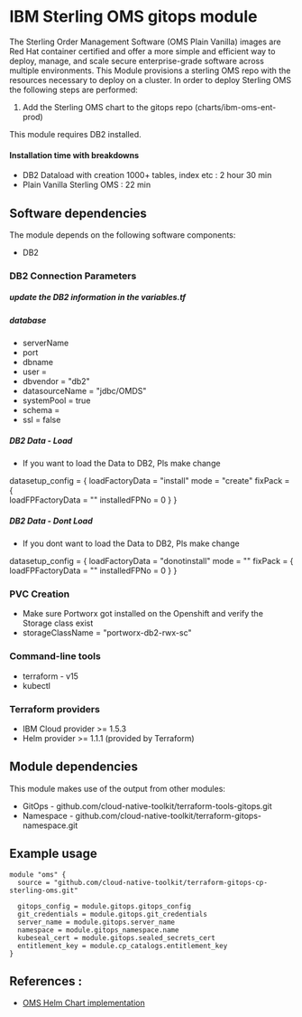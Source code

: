 #  IBM Sterling OMS gitops module

The Sterling Order Management Software (OMS Plain Vanilla) images are Red Hat container certified and offer a more simple and efficient way to deploy, manage, and scale secure enterprise-grade software across multiple environments. This Module provisions a sterling OMS repo with the resources necessary to deploy on a cluster. In order to deploy Sterling OMS the following steps are performed:

1. Add the Sterling OMS chart to the gitops repo (charts/ibm-oms-ent-prod)

This module requires DB2 installed.

#### Installation time with breakdowns 

- DB2 Dataload with creation 1000+ tables, index etc : 2 hour 30 min
- Plain Vanilla Sterling OMS : 22 min

## Software dependencies

The module depends on the following software components:
- DB2 
  

### DB2 Connection Parameters

##### update the DB2 information in the variables.tf

##### database 
- serverName 
- port 
- dbname 
- user = 
- dbvendor = "db2"
- datasourceName =  "jdbc/OMDS"
- systemPool =  true
- schema = 
- ssl =  false    

##### DB2 Data - Load 

- If you want to load the Data to DB2, Pls make change

datasetup_config = {
  loadFactoryData = "install"
      mode = "create"
      fixPack = {  
        loadFPFactoryData = ""
        installedFPNo = 0
      }
  }   

##### DB2 Data - Dont Load  
- If you dont want to load the Data to DB2, Pls make change

datasetup_config = {
  loadFactoryData = "donotinstall"
      mode = ""
      fixPack = {  
        loadFPFactoryData = ""
        installedFPNo = 0
      }
  } 

### PVC Creation

- Make sure Portworx got installed on the Openshift and verify the Storage class exist
- storageClassName = "portworx-db2-rwx-sc"

### Command-line tools

- terraform - v15
- kubectl

### Terraform providers

- IBM Cloud provider >= 1.5.3
- Helm provider >= 1.1.1 (provided by Terraform)

## Module dependencies

This module makes use of the output from other modules:

- GitOps - github.com/cloud-native-toolkit/terraform-tools-gitops.git
- Namespace - github.com/cloud-native-toolkit/terraform-gitops-namespace.git

## Example usage

```
module "oms" {
  source = "github.com/cloud-native-toolkit/terraform-gitops-cp-sterling-oms.git"

  gitops_config = module.gitops.gitops_config
  git_credentials = module.gitops.git_credentials
  server_name = module.gitops.server_name
  namespace = module.gitops_namespace.name
  kubeseal_cert = module.gitops.sealed_secrets_cert
  entitlement_key = module.cp_catalogs.entitlement_key  
}
```
## References :

- [OMS Helm Chart implementation](https://github.com/IBM/charts/blob/master/repo/ibm-helm/ibm-oms-ent-prod.md#ssl-configurations-for-securing-external-connections)
